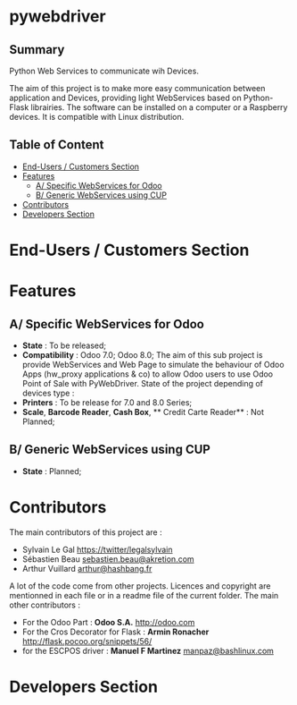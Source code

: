 pywebdriver
===========

Summary
-------
Python Web Services to communicate wih Devices.

The aim of this project is to make more easy communication between application and Devices, providing light WebServices based on Python-Flask librairies. The software can be installed on a computer or a Raspberry devices. It is compatible with Linux distribution.

Table of Content
----------------
* [End-Users / Customers Section](#customers)
* [Features](#features)
  * [A/ Specific WebServices for Odoo](#feature-a)
  * [B/ Generic WebServices using CUP](#feature-b)
* [Contributors](#contributors) 
* [Developers Section](#developers)

# <a name="customers"></a>End-Users / Customers Section


# <a name="features"></a>Features

## <a name="feature-a"></a>A/ Specific WebServices for Odoo
* **State** : To be released;
* **Compatibility** : Odoo 7.0; Odoo 8.0;
The aim of this sub project is provide WebServices and Web Page to simulate the behaviour of Odoo Apps (hw_proxy applications & co) to allow Odoo users to use Odoo Point of Sale with PyWebDriver. 
State of the project depending of devices type :
* **Printers** : To be release for 7.0 and 8.0 Series;
* **Scale**, **Barcode Reader**, **Cash Box**, ** Credit Carte Reader** : Not Planned;

## <a name="feature-b"></a>B/ Generic WebServices using CUP
* **State** : Planned;

# <a name="contributors"></a>Contributors
The main contributors of this project are : 
* Sylvain Le Gal <https://twitter/legalsylvain>
* Sébastien Beau <sebastien.beau@akretion.com>
* Arthur Vuillard <arthur@hashbang.fr>

A lot of the code come from other projects. Licences and copyright are mentionned in each file or in a readme file of the current folder. The main other contributors : 
* For the Odoo Part : **Odoo S.A.** <http://odoo.com>
* For the Cros Decorator for Flask : **Armin Ronacher** <http://flask.pocoo.org/snippets/56/>
* for the ESCPOS driver : **Manuel F Martinez** <manpaz@bashlinux.com>

# <a name="developers"></a>Developers Section
